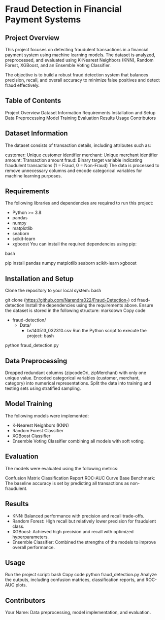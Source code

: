 # Fraud Detection in Financial Payment Systems

## Project Overview
This project focuses on detecting fraudulent transactions in a financial payment system using machine learning models. The dataset is analyzed, preprocessed, and evaluated using K-Nearest Neighbors (KNN), Random Forest, XGBoost, and an Ensemble Voting Classifier.

The objective is to build a robust fraud detection system that balances precision, recall, and overall accuracy to minimize false positives and detect fraud effectively.

## Table of Contents

Project Overview
Dataset Information
Requirements
Installation and Setup
Data Preprocessing
Model Training
Evaluation
Results
Usage
Contributors
## Dataset Information
The dataset consists of transaction details, including attributes such as:

customer: Unique customer identifier
merchant: Unique merchant identifier
amount: Transaction amount
fraud: Binary target variable indicating fraudulent transactions (1 = Fraud, 0 = Non-Fraud)
The data is processed to remove unnecessary columns and encode categorical variables for machine learning purposes.

## Requirements
The following libraries and dependencies are required to run this project:

- Python >= 3.8
- pandas
- numpy
- matplotlib
- seaborn
- scikit-learn
- xgboost
You can install the required dependencies using pip:

bash

pip install pandas numpy matplotlib seaborn scikit-learn xgboost
## Installation and Setup

Clone the repository to your local system:
bash


git clone (https://github.com/Narendra022/Fraud-Detection-)
cd fraud-detection
Install the dependencies using the requirements above.
Ensure the dataset is stored in the following structure:
markdown
Copy code
- fraud-detection/
    - Data/
        - bs140513_032310.csv
Run the Python script to execute the project:
bash

python fraud_detection.py
## Data Preprocessing

Dropped redundant columns (zipcodeOri, zipMerchant) with only one unique value.
Encoded categorical variables (customer, merchant, category) into numerical representations.
Split the data into training and testing sets using stratified sampling.
## Model Training
The following models were implemented:

- K-Nearest Neighbors (KNN)
- Random Forest Classifier
- XGBoost Classifier
- Ensemble Voting Classifier combining all models with soft voting.

## Evaluation
The models were evaluated using the following metrics:

Confusion Matrix
Classification Report
ROC-AUC Curve
Base Benchmark: The baseline accuracy is set by predicting all transactions as non-fraudulent.

## Results

- KNN: Balanced performance with precision and recall trade-offs.
- Random Forest: High recall but relatively lower precision for fraudulent class.
- XGBoost: Achieved high precision and recall with optimized hyperparameters.
- Ensemble Classifier: Combined the strengths of the models to improve overall performance.
## Usage

Run the project script:
bash
Copy code
python fraud_detection.py
Analyze the outputs, including confusion matrices, classification reports, and ROC-AUC plots.
## Contributors

Your Name: Data preprocessing, model implementation, and evaluation.
